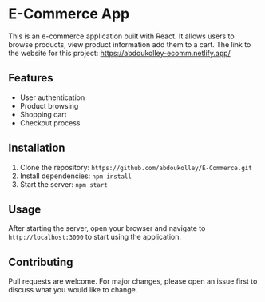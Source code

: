 # E-Commerce App

This is an e-commerce application built with React. It allows users to browse products, view product information add them to a cart.
The link to the website for this project: https://abdoukolley-ecomm.netlify.app/

## Features

- User authentication
- Product browsing
- Shopping cart
- Checkout process

## Installation

1. Clone the repository: `https://github.com/abdoukolley/E-Commerce.git`
2. Install dependencies: `npm install`
3. Start the server: `npm start`


## Usage

After starting the server, open your browser and navigate to `http://localhost:3000` to start using the application.

## Contributing

Pull requests are welcome. For major changes, please open an issue first to discuss what you would like to change.
